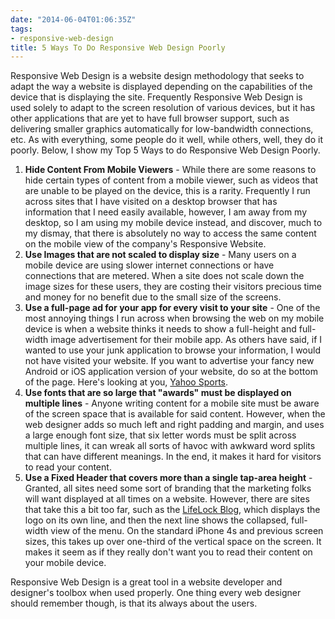```yaml
---
date: "2014-06-04T01:06:35Z"
tags:
- responsive-web-design
title: 5 Ways To Do Responsive Web Design Poorly
---
```


Responsive Web Design is a website design methodology that seeks to adapt the way a website is displayed depending on the capabilities of the device that is displaying the site. Frequently Responsive Web Design is used solely to adapt to the screen resolution of various devices, but it has other applications that are yet to have full browser support, such as delivering smaller graphics automatically for low-bandwidth connections, etc. As with everything, some people do it well, while others, well, they do it poorly. Below, I show my Top 5 Ways to do Responsive Web Design Poorly.

1. **Hide Content From Mobile Viewers** - While there are some reasons to hide certain types of content from a mobile viewer, such as videos that are unable to be played on the device, this is a rarity. Frequently I run across sites that I have visited on a desktop browser that has information that I need easily available, however, I am away from my desktop, so I am using my mobile device instead, and discover, much to my dismay, that there is absolutely no way to access the same content on the mobile view of the company's Responsive Website.
2. **Use Images that are not scaled to display size** - Many users on a mobile device are using slower internet connections or have connections that are metered. When a site does not scale down the image sizes for these users, they are costing their visitors precious time and money for no benefit  due to the small size of the screens.
3. **Use a full-page ad for your app for every visit to your site** - One of the most annoying things I run across when browsing the web on my mobile device is when a website thinks it needs to show a full-height and full-width image advertisement for their mobile app. As others have said, if I wanted to use your junk application to browse your information, I would not have visited your website. If you want to advertise your fancy new Android or iOS application version of your website, do so at the bottom of the page. Here's looking at you, [Yahoo Sports](http://sports.yahoo.com).
4. **Use fonts that are so large that "awards" must be displayed on multiple lines** - Anyone writing content for a mobile site must be aware of the screen space that is available for said content. However, when the web designer adds so much left and right padding and margin, and uses a large enough font size, that six letter words must be split across multiple lines, it can wreak all sorts of havoc with awkward word splits that can have different meanings. In the end, it makes it hard for visitors to read your content.
5. **Use a Fixed Header that covers more than a single tap-area height** - Granted, all sites need some sort of branding that the marketing folks will want displayed at all times on a website. However, there are sites that take this a bit too far, such as the [LifeLock Blog](http://lifelockunlocked.com), which displays the logo on its own line, and then the next line shows the collapsed, full-width view of the menu. On the standard iPhone 4s and previous screen sizes, this takes up over one-third of the vertical space on the screen. It makes it seem as if they really don't want you to read their content on your mobile device.

Responsive Web Design is a great tool in a website developer and designer's toolbox when used properly. One thing every web designer should remember though, is that its always about the users.